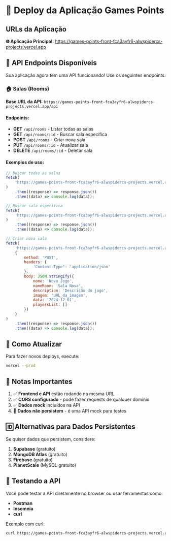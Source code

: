 # 🚀 Deploy da Aplicação Games Points

## URLs da Aplicação

**🌐 Aplicação Principal:** https://games-points-front-fca3ayfr6-alwspidercs-projects.vercel.app

## 📡 API Endpoints Disponíveis

Sua aplicação agora tem uma API funcionando! Use os seguintes endpoints:

### 🏠 Salas (Rooms)

**Base URL da API:** `https://games-points-front-fca3ayfr6-alwspidercs-projects.vercel.app/api`

#### Endpoints:

- **GET** `/api/rooms` - Listar todas as salas
- **GET** `/api/rooms/:id` - Buscar sala específica
- **POST** `/api/rooms` - Criar nova sala
- **PUT** `/api/rooms/:id` - Atualizar sala
- **DELETE** `/api/rooms/:id` - Deletar sala

#### Exemplos de uso:

```javascript
// Buscar todas as salas
fetch(
	'https://games-points-front-fca3ayfr6-alwspidercs-projects.vercel.app/api/rooms'
)
	.then((response) => response.json())
	.then((data) => console.log(data));

// Buscar sala específica
fetch(
	'https://games-points-front-fca3ayfr6-alwspidercs-projects.vercel.app/api/rooms/1'
)
	.then((response) => response.json())
	.then((data) => console.log(data));

// Criar nova sala
fetch(
	'https://games-points-front-fca3ayfr6-alwspidercs-projects.vercel.app/api/rooms',
	{
		method: 'POST',
		headers: {
			'Content-Type': 'application/json'
		},
		body: JSON.stringify({
			nome: 'Novo Jogo',
			nameRoom: 'Sala Nova',
			description: 'Descrição do jogo',
			imagem: 'URL_da_imagem',
			data: '2024-12-01',
			playersList: []
		})
	}
)
	.then((response) => response.json())
	.then((data) => console.log(data));
```

## 🔧 Como Atualizar

Para fazer novos deploys, execute:

```bash
vercel --prod
```

## 📝 Notas Importantes

1. ✅ **Frontend e API** estão rodando na mesma URL
2. ✅ **CORS configurado** - pode fazer requests de qualquer domínio
3. ✅ **Dados mock** incluídos na API
4. 🔄 **Dados não persistem** - é uma API mock para testes

## 🆔 Alternativas para Dados Persistentes

Se quiser dados que persistem, considere:

1. **Supabase** (gratuito)
2. **MongoDB Atlas** (gratuito)
3. **Firebase** (gratuito)
4. **PlanetScale** (MySQL gratuito)

## 📱 Testando a API

Você pode testar a API diretamente no browser ou usar ferramentas como:

- **Postman**
- **Insomnia**
- **curl**

Exemplo com curl:

```bash
curl https://games-points-front-fca3ayfr6-alwspidercs-projects.vercel.app/api/rooms
```
